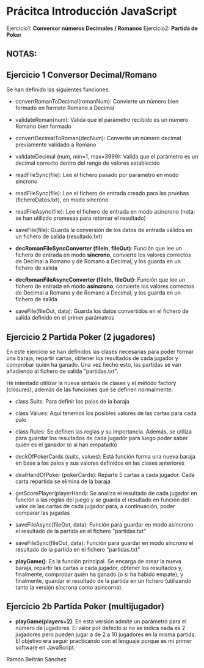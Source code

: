 # Prácitca Introducción JavaScript

Ejercicio1: **Conversor números Decimales / Romanos**
Ejercicio2: **Partida de Poker**

## NOTAS: 

## Ejercicio 1 Conversor Decimal/Romano

Se han definido las siguientes funciones:

- convertRomanToDecimal(romanNum): Convierte un número bien formado en formato Romano a Decimal

- validateRoman(num): Valida que el parámetro recibido es un número Romano bien formado

- convertDecimalToRoman(decNum): Converite un número decimal previamente validado a Romano

- validateDecimal (num, min=1, max=3999): Valida que el parámetro es un decimal correcto dentro del rango de valores establecido

- readFileSync(file): Lee el fichero pasado por parámetro en modo síncrono

- readFileSync(file): Lee el fichero de entrada creado para las pruebas (ficheroDatos.txt), en modo síncrono

- readFileAsync(file): Lee el fichero de entrada en modo asíncrono (nota: se han utilizdo promesas para retornar el resultado)

- saveFile(file): Guarda la conversión de los datos de entrada válidos en un fichero de salida (resultado.txt)

- **decRomanFileSyncConverter (fileIn, fileOut)**: Función que lee un fichero de entrada en modo **síncrono**, convierte los valores correctos de Decimal a Romano y de Romano a Decimal, y los guarda en un fichero de salida

- **decRomanFileAsyncConverter (fileIn, fileOut)**: Función que lee un fichero de entrada en modo **asíncrono**, convierte los valores correctos de Decimal a Romano y de Romano a Decimal, y los guarda en un fichero de salida

- saveFile(fileOut, data): Guarda los datos convertidos en el fichero de salida definido en el primer parámatros


## Ejercicio 2 Partida Poker (2 jugadores)

En este ejercicio se han definidos las clases necesarias para poder formar una baraja, repartir cartas, obtener los resultados de cada jugador y comprobar quién ha ganado. Una vez hecho esto, las partidas se van añadiendo al fichero de salida "partidas.txt".

He intentado utilizar la nueva sintaxis de clases y el método factory (closures), además de las funciones que se definen normalmente:

- class Suits: Para definir los palos de la baraja

- class Values: Aquí tenemos los posibles valores de las cartas para cada palo

- class Rules: Se definen las reglas y su importancia. Además, se utiliza para guardar los resultados de cada jugador para luego poder saber quién es el ganador (o si han empatado)

- deckOfPokerCards (suits, values): Está función forma una nueva baraja en base a los palos y sus valores definidos en las clases anteriores

- dealHandOfPoker (pokerCards): Reparte 5 cartas a cada jugador. Cada carta repartida se elimina de la baraja

- getScorePlayer(playerHand): Se analiza el resultado de cada jugador en función a las reglas del juego y se guarda el resultado en función del valor de las cartas de cada jugador para, a continuación, poder comparar las jugadas 

- saveFileAsync(fileOut, data): Función para guardar en modo asíncrono el resultado de la partida en el fichero "partidas.txt"

- saveFileSync(fileOut, data): Función para guardar en modo síncrono el resultado de la partida en el fichero "partidas.txt"

- **playGame()**: Es la función principal. Se encarga de crear la nueva baraja, repartir las cartas a cada jugador, obtener los resultados y, finalmente, comprobar quién ha ganado (o si ha habido empate), y finalmente, guardar el resultado de la partida en un fichero (utilizando tanto la versión síncrona como asíncorna).


## Ejercicio 2b Partida Poker (multijugador)

- **playGame(players=2)**: En esta versión admite un parámetro para el número de jugadores. El valor por defecto si no se indica nada es 2 jugadores pero pueden jugar a de 2 a 10 jugadores en la misma partida. El objetivo era seguir practicando con el lenguaje porque es mi primer software en JavaScript.
 

Ramón Beltrán Sánchez

